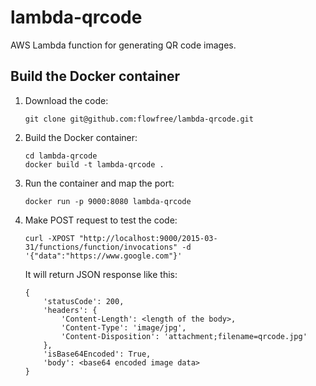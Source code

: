 lambda-qrcode
=============
AWS Lambda function for generating QR code images.

Build the Docker container
--------------------------

1.  Download the code:

        git clone git@github.com:flowfree/lambda-qrcode.git

2.  Build the Docker container:

        cd lambda-qrcode
        docker build -t lambda-qrcode .

3.  Run the container and map the port:

        docker run -p 9000:8080 lambda-qrcode

4.  Make POST request to test the code:

        curl -XPOST "http://localhost:9000/2015-03-31/functions/function/invocations" -d '{"data":"https://www.google.com"}'

    It will return JSON response like this:

        {
            'statusCode': 200,
            'headers': {
                'Content-Length': <length of the body>,
                'Content-Type': 'image/jpg',
                'Content-Disposition': 'attachment;filename=qrcode.jpg'
            },
            'isBase64Encoded': True,
            'body': <base64 encoded image data>
        }

